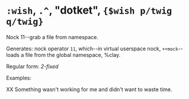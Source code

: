 # `:wish`, `.^`, "dotket", `{$wish p/twig q/twig}`

Nock 11--grab a file from namespace.

Generates: nock operator `11`, which--in virtual userspace
nock, `++mock`--loads a file from the global namespace, %clay.

Regular form: *2-fixed*

Examples:

XX Something wasn't working for me and didn't want to waste time.
